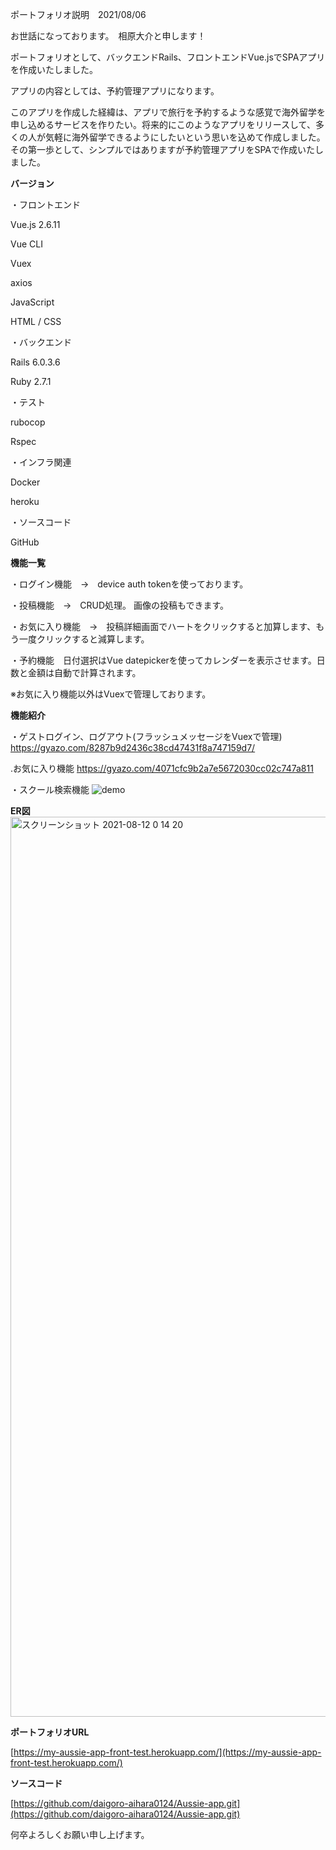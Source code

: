 ポートフォリオ説明　2021/08/06

お世話になっております。　相原大介と申します！

ポートフォリオとして、バックエンドRails、フロントエンドVue.jsでSPAアプリを作成いたしました。

アプリの内容としては、予約管理アプリになります。

このアプリを作成した経緯は、アプリで旅行を予約するような感覚で海外留学を申し込めるサービスを作りたい。将来的にこのようなアプリをリリースして、多くの人が気軽に海外留学できるようにしたいという思いを込めて作成しました。その第一歩として、シンプルではありますが予約管理アプリをSPAで作成いたしました。

**バージョン**

・フロントエンド

  Vue.js 2.6.11

  Vue CLI

  Vuex

  axios

  JavaScript

  HTML / CSS

・バックエンド

  Rails 6.0.3.6

  Ruby 2.7.1

・テスト

  rubocop

  Rspec

・インフラ関連

  Docker

  heroku

・ソースコード

  GitHub

**機能一覧**

・ログイン機能　→　device auth tokenを使っております。

・投稿機能　→　CRUD処理。 画像の投稿もできます。

・お気に入り機能　→　投稿詳細画面でハートをクリックすると加算します、もう一度クリックすると減算します。

・予約機能　日付選択はVue datepickerを使ってカレンダーを表示させます。日数と金額は自動で計算されます。

※お気に入り機能以外はVuexで管理しております。


**機能紹介**

・ゲストログイン、ログアウト(フラッシュメッセージをVuexで管理)
https://gyazo.com/8287b9d2436c38cd47431f8a747159d7/

.お気に入り機能
https://gyazo.com/4071cfc9b2a7e5672030cc02c747a811

・スクール検索機能
![demo](https://gyazo.com/a90441c384dd267ce6208e2874ec690c/raw)


**ER図**
<img width="1440" alt="スクリーンショット 2021-08-12 0 14 20" src="https://user-images.githubusercontent.com/74578337/129055970-55116ea7-3066-4358-9e98-586b4b3bdda8.png">

**ポートフォリオURL**

[https://my-aussie-app-front-test.herokuapp.com/](https://my-aussie-app-front-test.herokuapp.com/)


**ソースコード**

[https://github.com/daigoro-aihara0124/Aussie-app.git](https://github.com/daigoro-aihara0124/Aussie-app.git)

何卒よろしくお願い申し上げます。

